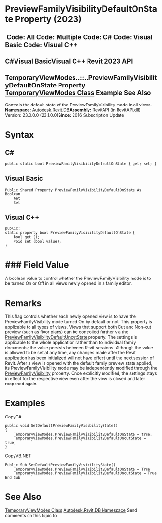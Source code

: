 # PreviewFamilyVisibilityDefaultOnState Property (2023)

﻿
 Code: All Code: Multiple Code: C# Code: Visual Basic Code: Visual C++   
---  
C#Visual BasicVisual C++
Revit 2023 API  
---  
TemporaryViewModes..::..PreviewFamilyVisibilityDefaultOnState Property   
[TemporaryViewModes Class](cf6ecc84-e459-55c5-a4d7-d88ae4033a23.md "TemporaryViewModes Class") Example See Also  
---  
Controls the default state of the PreviewFamilyVisibility mode in all views. 
**Namespace:** [Autodesk.Revit.DB](87546ba7-461b-c646-cbb1-2cb8f5bff8b2.md "Autodesk.Revit.DB Namespace")**Assembly:** RevitAPI (in RevitAPI.dll) Version: 23.0.0.0 (23.1.0.0)**Since:** 2016 Subscription Update 
# Syntax
C#  
---  
```text
public static bool PreviewFamilyVisibilityDefaultOnState { get; set; }
```
  
Visual Basic  
---  
```text
Public Shared Property PreviewFamilyVisibilityDefaultOnState As Boolean
	Get
	Set
```
  
Visual C++  
---  
```text
public:
static property bool PreviewFamilyVisibilityDefaultOnState {
	bool get ();
	void set (bool value);
}
```
  
# ### Field Value
A boolean value to control whether the PreviewFamilyVisibility mode is to be turned On or Off in all views newly opened in a family editor. 
# Remarks
This flag controls whether each newly opened view is to have the PreviewFamilyVisibility mode turned On by default or not. This property is applicable to all types of views. Views that support both Cut and Non-cut preview (such as floor plans) can be controlled further via the [PreviewFamilyVisibilityDefaultUncutState](1787a21c-c908-637b-46e9-841ac843d840.md "PreviewFamilyVisibilityDefaultUncutState Property") property.
The settings is applicable to the whole application rather than to individual family documents; the value persists between Revit sessions. Although the value is allowed to be set at any time, any changes made after the Revit application has been initialized will not have effect until the next session of Revit.
After a view is opened with the default family preview state applied, its PreviewFamilyVisibility mode may be independently modified through the [PreviewFamilyVisibility](24f8dd9e-c6e5-7c61-84c6-4556f345e7d4.md "PreviewFamilyVisibility Property") property. Once explicitly modified, the settings stays in effect for the respective view even after the view is closed and later reopened again.
# Examples
CopyC#
```text
public void SetDefaultPreviewFamilyVisibilityState()
{
    TemporaryViewModes.PreviewFamilyVisibilityDefaultOnState = true;
    TemporaryViewModes.PreviewFamilyVisibilityDefaultUncutState = true;
}
```

CopyVB.NET
```text
Public Sub SetDefaultPreviewFamilyVisibilityState()
    TemporaryViewModes.PreviewFamilyVisibilityDefaultOnState = True
    TemporaryViewModes.PreviewFamilyVisibilityDefaultUncutState = True
End Sub
```

# See Also
[TemporaryViewModes Class](cf6ecc84-e459-55c5-a4d7-d88ae4033a23.md "TemporaryViewModes Class")
[Autodesk.Revit.DB Namespace](87546ba7-461b-c646-cbb1-2cb8f5bff8b2.md "Autodesk.Revit.DB Namespace")
Send comments on this topic to 